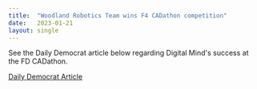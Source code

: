 ```yaml
---
title:  "Woodland Robotics Team wins F4 CADathon competition"
date:   2023-01-21
layout: single
---
```


See the Daily Democrat article below regarding Digital Mind's success at the FD CADathon.

[Daily Democrat Article](https://www.dailydemocrat.com/2023/01/21/woodland-robotics-team-wins-f4-cadathon-competition/)
